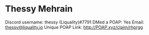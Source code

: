# Thessy Mehrain

Discord username: thessy (Liquality)#7791
DMed a POAP: Yes
Email: thessy@liquality.io
Unique POAP Link: http://POAP.xyz/claim/rhprgg
